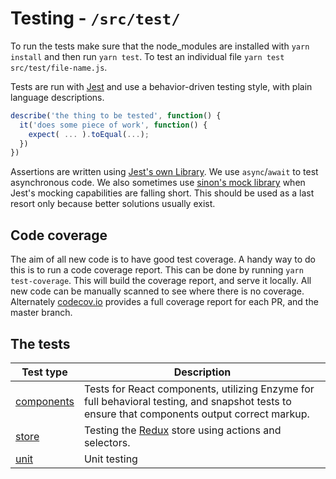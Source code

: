 # Testing - `/src/test/`

To run the tests make sure that the node_modules are installed with `yarn install` and then run `yarn test`. To test an individual file `yarn test src/test/file-name.js`.

Tests are run with [Jest](https://facebook.github.io/jest/) and use a behavior-driven testing style, with plain language descriptions.

```javascript
describe('the thing to be tested', function() {
  it('does some piece of work', function() {
    expect( ... ).toEqual(...);
  })
})
```

Assertions are written using [Jest's own Library](https://facebook.github.io/jest/docs/using-matchers.html#content).
We use `async`/`await` to test asynchronous code. We also sometimes use [sinon's mock library](http://sinonjs.org/)
when Jest's mocking capabilities are falling short. This should be used as a last resort only because better solutions usually exist.

## Code coverage

The aim of all new code is to have good test coverage. A handy way to do this is to run a code coverage report. This can be done by running `yarn test-coverage`. This will build the coverage report, and serve it locally. All new code can be manually scanned to see where there is no coverage. Alternately [codecov.io](https://codecov.io/gh/devtools-html/perf.html) provides a full coverage report for each PR, and the master branch.

## The tests

| Test type                  | Description |
| -------------------------- | ----------- |
| [components](./components) | Tests for React components, utilizing Enzyme for full behavioral testing, and snapshot tests to ensure that components output correct markup. |
| [store](./store)           | Testing the [Redux](http://redux.js.org/) store using actions and selectors. |
| [unit](./unit)             | Unit testing |
